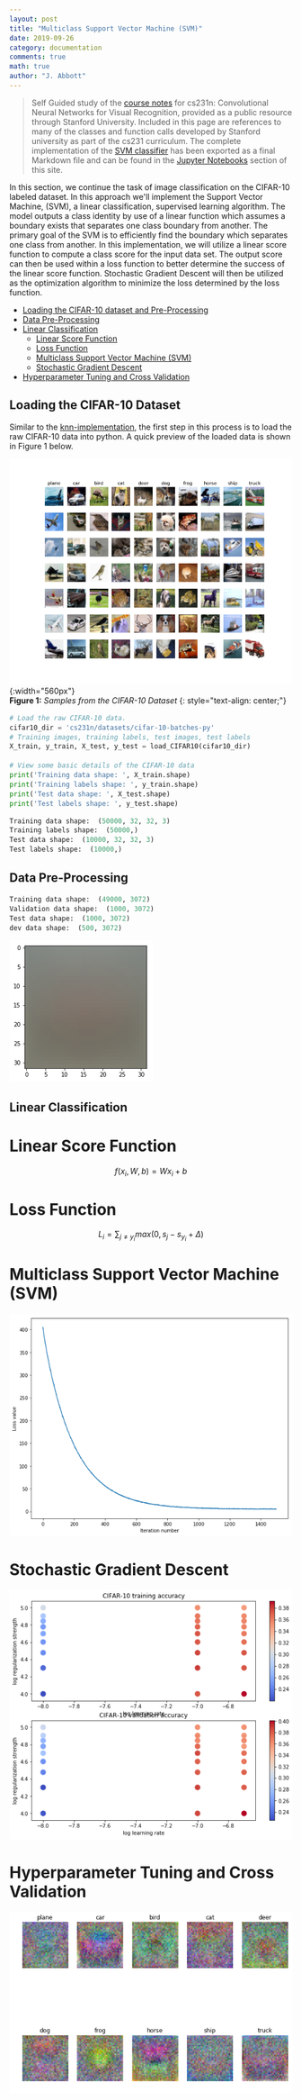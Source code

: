 ```yaml
---
layout: post
title: "Multiclass Support Vector Machine (SVM)"
date: 2019-09-26
category: documentation
comments: true
math: true
author: "J. Abbott"
---
```


> Self Guided study of the [course notes](http://cs231n.github.io/) for cs231n: Convolutional Neural Networks for Visual Recognition, provided as a public resource through Stanford University. Included in this page are references to many of the classes and function calls developed by Stanford university as part of the cs231 curriculum. The complete implementation of the [SVM classifier](/jupyter_notebook/jupyter%20notebooks/2019/09/19/knn_implementation) has been exported as a final Markdown file and can be found in the [Jupyter Notebooks](/jupyter_notebooks/) section of this site.

In this section, we continue the task of image classification on the CIFAR-10 labeled dataset. In this approach we'll implement the Support Vector Machine, (SVM), a linear classification, supervised learning algorithm. The model outputs a class identity by use of a linear function which assumes a boundary exists that separates one class boundary from another. The primary goal of the SVM is to efficiently find the boundary which separates one class from another. In this implementation, we will utilize a linear score function to compute a class score for the input data set. The output score can then be used within a loss function to better determine the success of the linear score function. Stochastic Gradient Descent will then be utilized as the optimization algorithm to minimize the loss determined by the loss function. 

- [Loading the CIFAR-10 dataset and Pre-Processing](#loading-the-cifar-10-dataset)
- [Data Pre-Processing](#pre-processing)
- [Linear Classification](#Linear-Classification)
	- [Linear Score Function](#Linear-Score-Function)
	- [Loss Function](#Loss-Function)
    - [Multiclass Support Vector Machine (SVM)](#SVM)
    - [Stochastic Gradient Descent](#SGD)
- [Hyperparameter Tuning and Cross Validation](Hyperparameter-tuning)

## Loading the CIFAR-10 Dataset

Similar to the [knn-implementation](/documentation/2019/09/19/K-Nearest-Neighbor-Classifier/), the first step in this process is to load the raw CIFAR-10 data into python. A quick preview of the loaded data is shown in Figure 1 below.   

![CIFAR Sample](/assets/png/knn/cifar_10_sample.png){:width="560px"}  
__Figure 1:__ _Samples from the CIFAR-10 Dataset_
{: style="text-align: center;"} 


```python
# Load the raw CIFAR-10 data.
cifar10_dir = 'cs231n/datasets/cifar-10-batches-py'
# Training images, training labels, test images, test labels
X_train, y_train, X_test, y_test = load_CIFAR10(cifar10_dir)

# View some basic details of the CIFAR-10 data
print('Training data shape: ', X_train.shape)
print('Training labels shape: ', y_train.shape)
print('Test data shape: ', X_test.shape)
print('Test labels shape: ', y_test.shape)
```

```python
Training data shape:  (50000, 32, 32, 3)
Training labels shape:  (50000,)
Test data shape:  (10000, 32, 32, 3)
Test labels shape:  (10000,)
```

## <a name="pre-processing"></a> Data Pre-Processing

```python
Training data shape:  (49000, 3072)
Validation data shape:  (1000, 3072)
Test data shape:  (1000, 3072)
dev data shape:  (500, 3072)
```

![png](/assets/png/svm_files/svm_7_1.png)


## <a name="Linear-Classification"></a> Linear Classification




# <a name="Linear-Score-Function"></a> Linear Score Function

$$
f(x_{i}, W, b) = Wx_{i}+b
$$

# <a name="Loss-Function"></a> Loss Function


$$
L_{i} = \sum_{j \neq y_{i}} max(0,s_{j} - s_{y_{i}} + \Delta)
$$


# <a name="SVM"></a> Multiclass Support Vector Machine (SVM)

![png](/assets/png/svm_files/svm_17_0.png)

# <a name="SGD"></a> Stochastic Gradient Descent

![png](/assets/png/svm_files/svm_20_0.png)

# <a name="Hyperparameter-tuning"></a> Hyperparameter Tuning and Cross Validation

![png](/assets/png/svm_files/svm_22_0.png)

